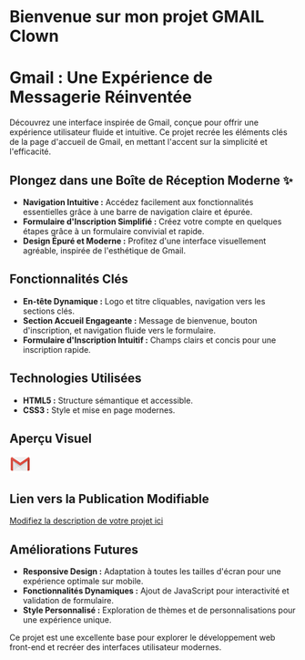 # Bienvenue sur mon projet GMAIL Clown


# Gmail : Une Expérience de Messagerie Réinventée 

Découvrez une interface inspirée de Gmail, conçue pour offrir une expérience utilisateur fluide et intuitive. Ce projet recrée les éléments clés de la page d'accueil de Gmail, en mettant l'accent sur la simplicité et l'efficacité.

## Plongez dans une Boîte de Réception Moderne ✨

* **Navigation Intuitive :** Accédez facilement aux fonctionnalités essentielles grâce à une barre de navigation claire et épurée.
* **Formulaire d'Inscription Simplifié :** Créez votre compte en quelques étapes grâce à un formulaire convivial et rapide.
* **Design Épuré et Moderne :** Profitez d'une interface visuellement agréable, inspirée de l'esthétique de Gmail.

## Fonctionnalités Clés 

* **En-tête Dynamique :** Logo et titre cliquables, navigation vers les sections clés.
* **Section Accueil Engageante :** Message de bienvenue, bouton d'inscription, et navigation fluide vers le formulaire.
* **Formulaire d'Inscription Intuitif :** Champs clairs et concis pour une inscription rapide.

## Technologies Utilisées ️

* **HTML5 :** Structure sémantique et accessible.
* **CSS3 :** Style et mise en page modernes.

## Aperçu Visuel ️

![Logo Gmail](./asset/mail.png)

## Lien vers la Publication Modifiable 

[Modifiez la description de votre projet ici](VOTRE_LIEN_ICI)

## Améliorations Futures 

* **Responsive Design :** Adaptation à toutes les tailles d'écran pour une expérience optimale sur mobile.
* **Fonctionnalités Dynamiques :** Ajout de JavaScript pour interactivité et validation de formulaire.
* **Style Personnalisé :** Exploration de thèmes et de personnalisations pour une expérience unique.

Ce projet est une excellente base pour explorer le développement web front-end et recréer des interfaces utilisateur modernes.